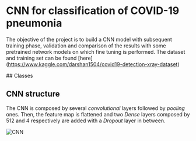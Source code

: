 # CNN for classification of COVID-19 pneumonia
The objective of the project is to build a CNN model with subsequent training phase, validation and comparison of the results with some pretrained network models on which fine tuning is performed.
The dataset and training set can be found [here] (https://www.kaggle.com/darshan1504/covid19-detection-xray-dataset)

## Classes 


## CNN structure
The CNN is composed by several *convolutional* layers followed by *pooling* ones.
Then, the feature map is flattened and two *Dense* layers composed by 512 and 4 respectively are added with a *Dropout* layer in between.

![CNN](https://user-images.githubusercontent.com/22591922/200343426-da4b05b1-4f5d-4d6f-9ea3-882445e67511.png)
